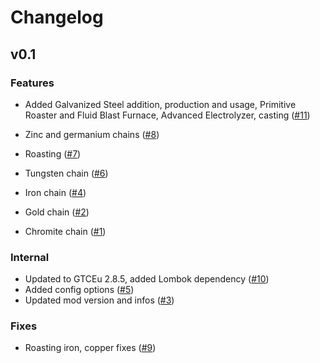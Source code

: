 # Changelog

## v0.1

### Features

- Added Galvanized Steel addition, production and usage, Primitive Roaster
and Fluid Blast Furnace, Advanced Electrolyzer, casting ([#11](https://github.com/tekcay/tkcy-simple-addon/pull/11))

- Zinc and germanium chains ([#8](https://github.com/tekcay/tkcy-simple-addon/pull/8))
- Roasting ([#7](https://github.com/tekcay/tkcy-simple-addon/pull/7))
- Tungsten chain ([#6](https://github.com/tekcay/tkcy-simple-addon/pull/6))
- Iron chain ([#4](https://github.com/tekcay/tkcy-simple-addon/pull/4))
- Gold chain ([#2](https://github.com/tekcay/tkcy-simple-addon/pull/2))
- Chromite chain ([#1](https://github.com/tekcay/tkcy-simple-addon/pull/1))

### Internal

- Updated to GTCEu 2.8.5, added Lombok dependency ([#10](https://github.com/tekcay/tkcy-simple-addon/pull/10))
- Added config options ([#5](https://github.com/tekcay/tkcy-simple-addon/pull/5))
- Updated mod version and infos ([#3](https://github.com/tekcay/tkcy-simple-addon/pull/3))

### Fixes

- Roasting iron, copper fixes ([#9](https://github.com/tekcay/tkcy-simple-addon/pull/9))



